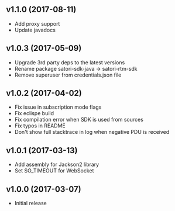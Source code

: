 v1.1.0 (2017-08-11)
-------------------
* Add proxy support
* Update javadocs

v1.0.3 (2017-05-09)
-------------------
* Upgrade 3rd party deps to the latest versions
* Rename package satori-sdk-java -> satori-rtm-sdk
* Remove superuser from credentials.json file

v1.0.2 (2017-04-02)
-------------------
* Fix issue in subscription mode flags
* Fix eclispe build
* Fix compilation error when SDK is used from sources
* Fix typos in README
* Don't show full stacktrace in log when negative PDU is received

v1.0.1 (2017-03-13)
-------------------
* Add assembly for Jackson2 library
* Set SO_TIMEOUT for WebSocket

v1.0.0 (2017-03-07)
-------------------
* Initial release
